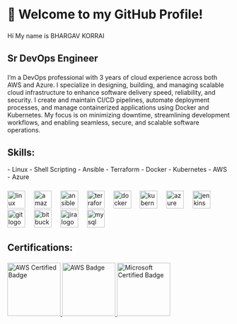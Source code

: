 <h1 align="left">👋 Welcome to my GitHub Profile!</h1>

###

<p align="left">Hi My name is BHARGAV KORRAI</p>

###

<h2 align="left">Sr DevOps Engineer</h2>

###

<p align="left">I’m a DevOps professional with 3 years of cloud experience across both AWS and Azure. I specialize in designing, building, and managing scalable cloud infrastructure to enhance software delivery speed, reliability, and security. I create and maintain CI/CD pipelines, automate deployment processes, and manage containerized applications using Docker and Kubernetes. My focus is on minimizing downtime, streamlining development workflows, and enabling seamless, secure, and scalable software operations.</p>

###

<h2 align="left">Skills:</h2>
- Linux
- Shell Scripting
- Ansible
- Terraform
- Docker
- Kubernetes
- AWS
- Azure

###

###

<div align="left">
  <img src="https://cdn.jsdelivr.net/gh/devicons/devicon/icons/linux/linux-original.svg" height="40" alt="linux logo"  />
  <img width="12" />
  <img src="https://cdn.jsdelivr.net/gh/devicons/devicon/icons/amazonwebservices/amazonwebservices-line-wordmark.svg" height="40" alt="amazonwebservices logo"  />
  <img width="12" />
  <img src="https://cdn.jsdelivr.net/gh/devicons/devicon/icons/ansible/ansible-original.svg" height="40" alt="ansible logo"  />
  <img width="12" />
  <img src="https://cdn.jsdelivr.net/gh/devicons/devicon/icons/terraform/terraform-original.svg" height="40" alt="terraform logo"  />
  <img width="12" />
  <img src="https://cdn.jsdelivr.net/gh/devicons/devicon/icons/docker/docker-original.svg" height="40" alt="docker logo"  />
  <img width="12" />
  <img src="https://cdn.jsdelivr.net/gh/devicons/devicon/icons/kubernetes/kubernetes-plain.svg" height="40" alt="kubernetes logo"  />
  <img width="12" />
  <img src="https://cdn.jsdelivr.net/gh/devicons/devicon/icons/azure/azure-original.svg" height="40" alt="azure logo"  />
  <img width="12" />
  <img src="https://cdn.jsdelivr.net/gh/devicons/devicon/icons/jenkins/jenkins-line.svg" height="40" alt="jenkins logo"  />
  <img width="12" />
  <img src="https://cdn.jsdelivr.net/gh/devicons/devicon/icons/git/git-original.svg" height="40" alt="git logo"  />
  <img width="12" />
  <img src="https://cdn.jsdelivr.net/gh/devicons/devicon/icons/bitbucket/bitbucket-original.svg" height="40" alt="bitbucket logo"  />
  <img width="12" />
  <img src="https://cdn.jsdelivr.net/gh/devicons/devicon/icons/jira/jira-original.svg" height="40" alt="jira logo"  />
  <img width="12" />
  <img src="https://cdn.jsdelivr.net/gh/devicons/devicon/icons/mysql/mysql-original.svg" height="40" alt="mysql logo"  />
</div>

###
<h2 align="left">Certifications:</h2>

###
<a href="https://www.credly.com/badges/63829c93-963a-4411-b9bb-b9d5432ef464">
  <img src="https://images.credly.com/images/0e284c3f-5164-4b21-8660-0d84737941bc/image.png" alt="AWS Certified Badge" width="120"/>
</a>

<a href="https://www.credly.com/badges/ef9664cf-8d54-4952-81d9-4e85984fa94c">
  <img src="https://images.credly.com/images/00634f82-b07f-4bbd-a6bb-53de397fc3a6/image.png" alt="AWS Badge" width="120"/>
</a>


<a href="https://www.credly.com/badges/e7c4e753-bdf3-4617-b1a5-ae48b38c1145">
  <img src="https://images.credly.com/images/be8fcaeb-c769-4858-b567-ffaaa73ce8cf/image.png" alt="Microsoft Certified Badge" width="120"/>
</a>







